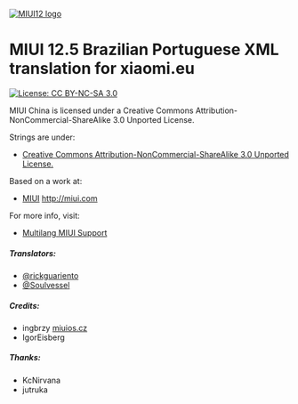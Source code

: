 [![MIUI12 logo](https://camo.githubusercontent.com/1d353338f13cb015d3f0ad80622bfd7d91d837d5b1f84d03026a8b4abe8108a7/68747470733a2f2f692e696d6775722e636f6d2f657445425558772e706e67)](https://xiaomi.eu/)

# MIUI 12.5 Brazilian Portuguese XML translation for xiaomi.eu

[![License: CC BY-NC-SA 3.0](https://img.shields.io/badge/license-CC%20BY--NC--SA%203.0-lightgrey.svg)](http://creativecommons.org/licenses/by-nc-sa/3.0/)

MIUI China is licensed under a Creative Commons Attribution-NonCommercial-ShareAlike 3.0 Unported License.

Strings are under:
- [Creative Commons Attribution-NonCommercial-ShareAlike 3.0 Unported License.](http://creativecommons.org/licenses/by-nc-sa/3.0/)

Based on a work at:
- [MIUI](http://miui.com)  http://miui.com

For more info, visit:
- [Multilang MIUI Support](http://xiaomi.eu) 

##### Translators:
- [@rickguariento](https://t.me/rickguariento) 
- [@Soulvessel](https://t.me/Soulvessel)

##### Credits:
- ingbrzy [miuios.cz](https://miuios.cz) 
- IgorEisberg


##### Thanks:
- KcNirvana
- jutruka